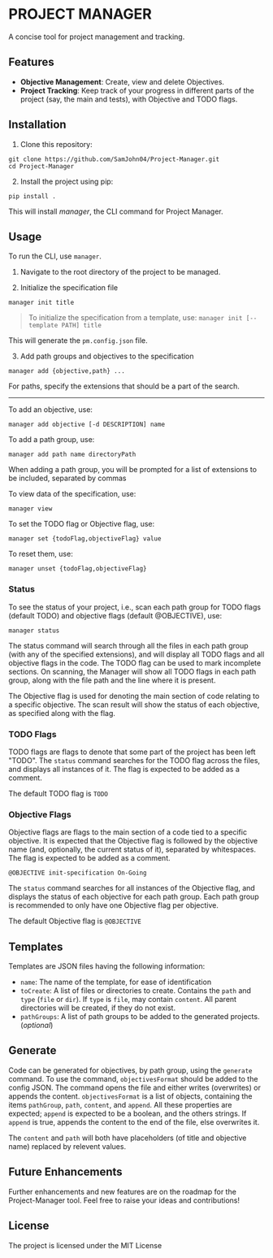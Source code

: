 # PROJECT MANAGER

A concise tool for project management and tracking.


## Features

- **Objective Management**: Create, view and delete Objectives.
- **Project Tracking**: Keep track of your progress in different parts of the project (say, the main and tests), with Objective and TODO flags.

## Installation

1. Clone this repository:

```commandline
git clone https://github.com/SamJohn04/Project-Manager.git
cd Project-Manager
```

2. Install the project using pip:
```commandline
pip install .
```

This will install *manager*, the CLI command for Project Manager.

## Usage

To run the CLI, use `manager`.

1. Navigate to the root directory of the project to be managed.

2. Initialize the specification file
```commandline
manager init title
```

> To initialize the specification from a template, use:
> `manager init [--template PATH] title`

This will generate the `pm.config.json` file.

3. Add path groups and objectives to the specification
```commandline
manager add {objective,path} ...
```

For paths, specify the extensions that should be a part of the search.

---

To add an objective, use:
```commandline
manager add objective [-d DESCRIPTION] name
```

To add a path group, use:
```commandline
manager add path name directoryPath
```
When adding a path group, you will be prompted for a list of extensions to be included, separated by commas

To view data of the specification, use:
```commandline
manager view
```

To set the TODO flag or Objective flag, use:
```commandline
manager set {todoFlag,objectiveFlag} value
```

To reset them, use:
```commandline
manager unset {todoFlag,objectiveFlag}
```

### Status

To see the status of your project, i.e., scan each path group for TODO flags (default TODO) and objective flags (default @OBJECTIVE), use:

```commandline
manager status
```

The status command will search through all the files in each path group (with any of the specified extensions), and will display all TODO flags and all objective flags in the code.
The TODO flag can be used to mark incomplete sections. On scanning, the Manager will show all TODO flags in each path group, along with the file path and the line where it is present.

The Objective flag is used for denoting the main section of code relating to a specific objective. The scan result will show the status of each objective, as specified along with the flag.

### TODO Flags

TODO flags are flags to denote that some part of the project has been left "TODO".
The `status` command searches for the TODO flag across the files, and displays all instances of it.
The flag is expected to be added as a comment.

The default TODO flag is `TODO`

### Objective Flags

Objective flags are flags to the main section of a code tied to a specific objective.
It is expected that the Objective flag is followed by the objective name (and, optionally, the current status of it), separated by whitespaces.
The flag is expected to be added as a comment.


```
@OBJECTIVE init-specification On-Going
```

The `status` command searches for all instances of the Objective flag, and displays the status of each objective for each path group.
Each path group is recommended to only have one Objective flag per objective.

The default Objective flag is `@OBJECTIVE`

## Templates

Templates are JSON files having the following information:

- `name`: The name of the template, for ease of identification
- `toCreate`: A list of files or directories to create. Contains the `path` and `type` (`file` or `dir`). If `type` is `file`, may contain `content`. All parent directories will be created, if they do not exist.
- `pathGroups`: A list of path groups to be added to the generated projects. (*optional*)


## Generate

Code can be generated for objectives, by path group, using the `generate` command. To use the command, `objectivesFormat` should be added to the config JSON. The command opens the file and either writes (overwrites) or appends the content. `objectivesFormat` is a list of objects, containing the items `pathGroup`, `path`, `content`, and `append`. All these properties are expected; `append` is expected to be a boolean, and the others strings. If `append` is true, appends the content to the end of the file, else overwrites it.

The `content` and `path` will both have placeholders (of title and objective name) replaced by relevent values.


## Future Enhancements

Further enhancements and new features are on the roadmap for the Project-Manager tool. Feel free to raise your ideas and contributions!


## License

The project is licensed under the MIT License

